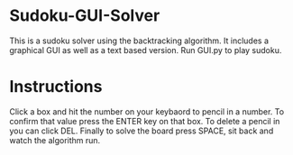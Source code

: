 # Sudoku-GUI-Solver
This is a sudoku solver using the backtracking algorithm. It includes a graphical GUI as well as a text based version.
Run GUI.py to play sudoku.

# Instructions

Click a box and hit the number on your keybaord to pencil in a number. To confirm that value press the ENTER key on that box. To delete a pencil in you can click DEL. Finally to solve the board press SPACE, sit back and watch the algorithm run.




